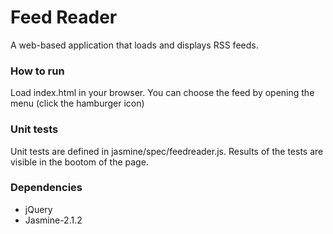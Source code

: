 # Feed Reader
 A web-based application that loads and displays RSS feeds.
### How to run
Load index.html in your browser. You can choose the feed by opening the menu (click the hamburger icon)
### Unit tests
Unit tests are defined in jasmine/spec/feedreader.js. Results of the tests are visible in the bootom of the page.
### Dependencies
* jQuery
* Jasmine-2.1.2



